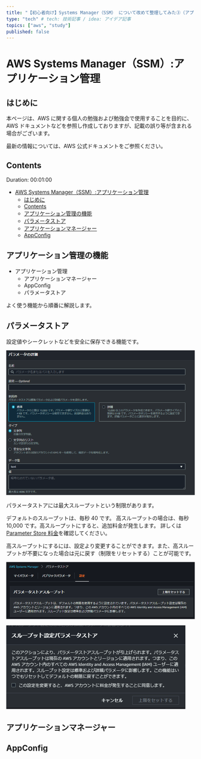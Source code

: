 ```yaml
---
title: "【初心者向け】Systems Manager（SSM） について改めて整理してみた③（アプリケーション管理機能編）" # 記事のタイトル
type: "tech" # tech: 技術記事 / idea: アイデア記事
topics: ["aws", "study"]
published: false
---
```


# AWS Systems Manager（SSM）:アプリケーション管理

## はじめに

本ページは、AWS に関する個人の勉強および勉強会で使用することを目的に、AWS ドキュメントなどを参照し作成しておりますが、記載の誤り等が含まれる場合がございます。

最新の情報については、AWS 公式ドキュメントをご参照ください。

## Contents

Duration: 00:01:00

- [AWS Systems Manager（SSM）:アプリケーション管理](#aws-systems-managerssmアプリケーション管理)
  - [はじめに](#はじめに)
  - [Contents](#contents)
  - [アプリケーション管理の機能](#アプリケーション管理の機能)
  - [パラメータストア](#パラメータストア)
  - [アプリケーションマネージャー](#アプリケーションマネージャー)
  - [AppConfig](#appconfig)

## アプリケーション管理の機能

- アプリケーション管理
  - アプリケーションマネージャー
  - AppConfig
  - パラメータストア

よく使う機能から順番に解説します。

## パラメータストア

設定値やシークレットなどを安全に保存できる機能です。

![ps-1](/images/ssm/parameter-store/parameterstore-1.png)

パラメータストアには最大スループットという制限があります。

デフォルトのスループットは、毎秒 40 です。
高スループットの場合は、毎秒 10,000 です。高スループットにすると、追加料金が発生します。
詳しくは [Parameter Store 料金](https://aws.amazon.com/jp/systems-manager/pricing/)を確認してください。

高スループットにするには、設定より変更することができます。また、高スループットが不要になった場合は元に戻す（制限をリセットする）ことが可能です。

![ps-2](/images/ssm/parameter-store/parameterstore-2.png)

![ps-3](/images/ssm/parameter-store/parameterstore-3.png)

## アプリケーションマネージャー

## AppConfig

